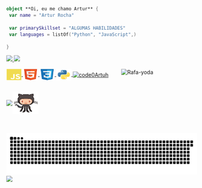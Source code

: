 ```kotlin
object **Oi, eu me chamo Artur** {
 var name = "Artur Rocha"
 
 var primarySkillset = "ALGUMAS HABILIDADES"
 var languages = listOf("Python", "JavaScript",) 

}
```

<div>
  <a href="https://github.com/code0Artuh">
  <img height="160em" src="https://github-readme-stats.vercel.app/api?username=code0Artuh&show_icons=true&theme=dark&include_all_commits=true&count_private=true"/>
  <img height="160em" src="https://github-readme-stats.vercel.app/api/top-langs/?username=code0Artuh&layout=compact&langs_count=7&theme=dark"/>
</div>
                                                                                                                                                   
<div style="display: inline_block"><br>
  <img align="center" alt="Rafa-Js" height="30" width="40" src="https://raw.githubusercontent.com/devicons/devicon/master/icons/javascript/javascript-plain.svg">
  <img align="center" alt="Rafa-HTML" height="30" width="40" src="https://raw.githubusercontent.com/devicons/devicon/master/icons/html5/html5-original.svg">
  <img align="center" alt="Rafa-CSS" height="30" width="40" src="https://raw.githubusercontent.com/devicons/devicon/master/icons/css3/css3-original.svg">
  <img align="center" alt="Rafa-Python" height="30" width="40" src="https://raw.githubusercontent.com/devicons/devicon/master/icons/python/python-original.svg">
  <img align="center" height="22em" src="https://komarev.com/ghpvc/?username=code0Artuh&color=blueviolet&style=plastic" alt="code0Artuh" />
  <img align="right" alt="Rafa-yoda" height="170" width="200" src="https://i.pinimg.com/originals/e4/26/70/e426702edf874b181aced1e2fa5c6cde.gif">
</div>
  
  ##
 
<div> 
  <a " href="https://www.instagram.com/arturrocha123" target="_blank"><img align="center" src="https://img.shields.io/badge/-Instagram-%23E4405F?style=for-the-badge&logo=instagram&logoColor=white" target="_blank"><img align="center" height="60" width="70" src="https://raw.githubusercontent.com/flaviofilipe/flaviofilipe/main/assets/github.gif"></a>
 <img src="https://github.com/code0Artuh/code0Artuh/blob/output/github-contribution-grid-snake.svg" />
</div>                                                                                              
<div>
 <img src="https://github.com/TheDudeThatCode/TheDudeThatCode/blob/master/Assets/Mario_Gameplay.gif"/>
</div>                                                                                                  
